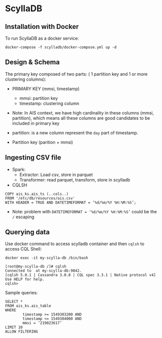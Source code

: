 # ScyllaDB 

## Installation with Docker

To run ScyllaDB as a docker service: 

```
docker-compose -f scylladb/docker-compose.yml up -d
```

## Design & Schema 

The primary key composed of two parts: ( 1 partition key and 1 or more clustering columns):
* PRIMARY KEY (mmsi, timestamp)
    * mmsi: partition key 
    * timestamp: clustering column 
    
* Note: In AIS context, we have high cardinality in these columns (mmsi, partition), which means all these columns are good candidates to be included in primary key
* partition: is a new column represent the `day` part of timestamp.
* Partition key (parition + mmsi) 

## Ingesting CSV file

* Spark:
    * Extractor: Load csv, store in parquet
    * Transformer: read parquet, transform, store in scylladb
* CQLSH

``` 
COPY ais_ks.ais_ts (..cols..) 
FROM '/etc/db/resources/ais.csv' 
WITH HEADER = TRUE AND DATETIMEFORMAT = ‘%d/%m/%Y %H:%M:%S’;
```

- Note: problem with `DATETIMEFORMAT = ‘%d/%m/%Y %H:%M:%S’` could be the `/` escaping


## Querying data

Use docker command to access scylladb container and then `cqlsh` to access CQL Shell:  

```
docker exec -it my-scylla-db /bin/bash
```

```
[root@my-scylla-db /]# cqlsh
Connected to  at my-scylla-db:9042.
[cqlsh 5.0.1 | Cassandra 3.0.8 | CQL spec 3.3.1 | Native protocol v4]
Use HELP for help.
cqlsh> 
```

Sample queries: 

```
SELECT * 
FROM ais_ks.ais_table 
WHERE 
        timestamp >= 1549303200 AND 
        timestamp <= 1549304000 AND 
        mmsi = ‘219023617’ 
LIMIT 10 
ALLOW FILTERING
```